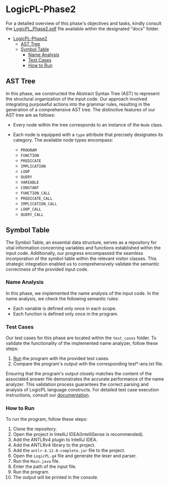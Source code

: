 # LogicPL-Phase2
For a detailed overview of this phase's objectives and tasks, kindly consult the [LogicPL_Phase2.pdf](../../docs/LogicPL_Phase2.pdf) file available within the designated "docs" folder.

- [LogicPL-Phase2](#logicpl-phase2)
  - [AST Tree](#ast-tree)
  - [Symbol Table](#symbol-table)
	- [Name Analysis](#name-analysis)
	- [Test Cases](#test-cases)
	- [How to Run](#how-to-run)
	
## AST Tree

In this phase, we constructed the Abstract Syntax Tree (AST) to represent the structural organization of the input code. Our approach involved integrating purposeful actions into the grammar rules, resulting in the generation of a comprehensive AST tree. The distinctive features of our AST tree are as follows:

- Every node within the tree corresponds to an instance of the `Node` class.
- Each node is equipped with a `type` attribute that precisely designates its category. The available node types encompass:

  - `PROGRAM`
  - `FUNCTION`
  - `PREDICATE`
  - `IMPLICATION`
  - `LOOP`
  - `QUERY`
  - `VARIABLE`
  - `CONSTANT`
  - `FUNCTION_CALL`
  - `PREDICATE_CALL`
  - `IMPLICATION_CALL`
  - `LOOP_CALL`
  - `QUERY_CALL`

## Symbol Table

The Symbol Table, an essential data structure, serves as a repository for vital information concerning variables and functions established within the input code. Additionally, our progress encompassed the seamless incorporation of the symbol table within the relevant visitor classes. This strategic integration enabled us to comprehensively validate the semantic correctness of the provided input code.

### Name Analysis
In this phase, we implemented the name analysis of the input code. In the name analysis, we check the following semantic rules:
- Each variable is defined only once in each scope.
- Each function is defined only once in the program.

### Test Cases
Our test cases for this phase are located within the `test_cases` folder. To validate the functionality of the implemented name analyzer, follow these steps:

1. [Run](#how-to-run) the program with the provided test cases.
2. Compare the program's output with the corresponding test*-ans.txt file.

Ensuring that the program's output closely matches the content of the associated answer file demonstrates the accurate performance of the name analyzer. This validation process guarantees the correct parsing and analysis of LogicPL language constructs. For detailed test case execution instructions, consult our [documentation](#how-to-run).

### How to Run
To run the program, follow these steps:
1. Clone the repository.
2. Open the project in IntelliJ IDEA(IntelliSense is recommended).
3. Add the ANTLRv4 plugin to IntelliJ IDEA.
4. Add the ANTLRv4 library to the project.
5. Add the `antlr-4.12.0-complete.jar` file to the project.
6. Open the `LogicPL.g4` file and generate the lexer and parser.
7. Run the `Main.java` file.
8. Enter the path of the input file.
9. Run the program.
10. The output will be printed in the console.


    
